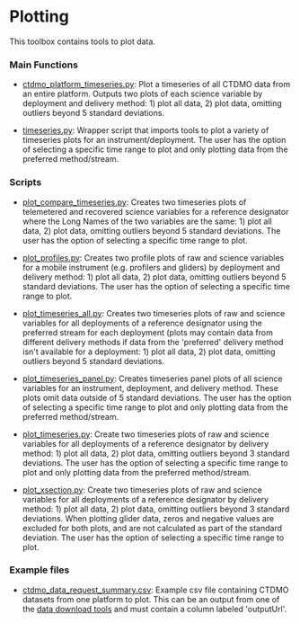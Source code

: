 # Plotting
This toolbox contains tools to plot data. 

### Main Functions
- [ctdmo_platform_timeseries.py](https://github.com/data-edu-ooi/data-review-tools/blob/master/plotting/ctdmo_platform_timeseries.py): Plot a timeseries of all CTDMO data from an entire platform. Outputs two plots of each science variable by deployment and delivery method: 1) plot all data, 2) plot data, omitting outliers beyond 5 standard deviations.

- [timeseries.py](https://github.com/data-edu-ooi/data-review-tools/blob/master/plotting/timeseries.py): Wrapper script that imports tools to plot a variety of timeseries plots for an instrument/deployment. The user has the option of selecting a specific time range to plot and only plotting data from the preferred method/stream.

### Scripts
- [plot_compare_timeseries.py](https://github.com/data-edu-ooi/data-review-tools/blob/master/plotting/scripts/plot_compare_timeseries.py): Creates two timeseries plots of telemetered and recovered science variables for a reference designator where the Long Names of the two variables are the same: 1) plot all data, 2) plot data, omitting outliers beyond 5 standard deviations. The user has the option of selecting a specific time range to plot.

- [plot_profiles.py](https://github.com/data-edu-ooi/data-review-tools/blob/master/plotting/scripts/plot_profiles.py): Creates two profile plots of raw and science variables for a mobile instrument (e.g. profilers and gliders) by deployment and delivery method: 1) plot all data, 2) plot data, omitting outliers beyond 5 standard deviations. The user has the option of selecting a specific time range to plot.

- [plot_timeseries_all.py](https://github.com/data-edu-ooi/data-review-tools/blob/master/plotting/scripts/plot_timeseries_all.py): Creates two timeseries plots of raw and science variables for all deployments of a reference designator using the preferred stream for each deployment (plots may contain data from different delivery methods if data from the 'preferred' delivery method isn't available for a deployment: 1) plot all data, 2) plot data, omitting outliers beyond 5 standard deviations.

- [plot_timeseries_panel.py](https://github.com/data-edu-ooi/data-review-tools/blob/master/plotting/scripts/plot_timeseries_panel.py): Creates timeseries panel plots of all science variables for an instrument, deployment, and delivery method. These plots omit data outside of 5 standard deviations. The user has the option of selecting a specific time range to plot and only plotting data from the preferred method/stream.

- [plot_timeseries.py](https://github.com/data-edu-ooi/data-review-tools/blob/master/plotting/scripts/plot_timeseries.py): Create two timeseries plots of raw and science variables for all deployments of a reference designator by delivery method: 1) plot all data, 2) plot data, omitting outliers beyond 3 standard deviations. The user has the option of selecting a specific time range to plot and only plotting data from the preferred method/stream.

- [plot_xsection.py](https://github.com/data-edu-ooi/data-review-tools/blob/master/plotting/scripts/plot_xsection.py): Create two timeseries plots of raw and science variables for all deployments of a reference designator by delivery method: 1) plot all data, 2) plot data, omitting outliers beyond 3 standard deviations. When plotting glider data, zeros and negative values are excluded for both plots, and are not calculated as part of the standard deviation. The user has the option of selecting a specific time range to plot.

### Example files
- [ctdmo_data_request_summary.csv](https://github.com/data-edu-ooi/data-review-tools/blob/master/plotting/example_files/ctdmo_data_request_summary.csv): Example csv file containing CTDMO datasets from one platform to plot. This can be an output from one of the [data download tools](https://github.com/data-edu-ooi/data-review-tools/tree/master/data_download) and must contain a column labeled 'outputUrl'.